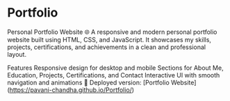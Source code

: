 # Portfolio
Personal Portfolio Website 🌐
A responsive and modern personal portfolio website built using HTML, CSS, and JavaScript.
It showcases my skills, projects, certifications, and achievements in a clean and professional layout.

Features
Responsive design for desktop and mobile
Sections for About Me, Education, Projects, Certifications, and Contact
Interactive UI with smooth navigation and animations
🔗 Deployed version: [Portfolio Website] (https://pavani-chandha.github.io/Portfolio/)
